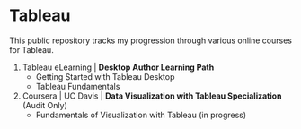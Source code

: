 # Tableau
This public repository tracks my progression through various online courses for Tableau.  
 
1. Tableau eLearning | **Desktop Author Learning Path**  
   - Getting Started with Tableau Desktop
   - Tableau Fundamentals
2. Coursera | UC Davis | **Data Visualization with Tableau Specialization** (Audit Only)
   -  Fundamentals of Visualization with Tableau (in progress)
